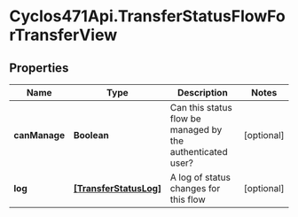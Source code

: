 # Cyclos471Api.TransferStatusFlowForTransferView

## Properties
Name | Type | Description | Notes
------------ | ------------- | ------------- | -------------
**canManage** | **Boolean** | Can this status flow be managed by the authenticated user?  | [optional] 
**log** | [**[TransferStatusLog]**](TransferStatusLog.md) | A log of status changes for this flow | [optional] 


